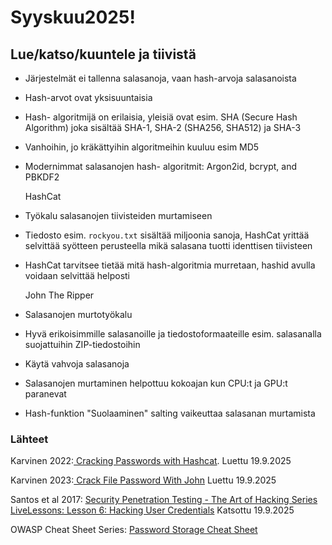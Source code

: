# Syyskuu2025!

##  Lue/katso/kuuntele ja tiivistä

- Järjestelmät ei tallenna salasanoja, vaan hash-arvoja salasanoista
- Hash-arvot ovat yksisuuntaisia
- Hash- algoritmijä on erilaisia, yleisiä ovat esim. SHA (Secure Hash Algorithm) joka sisältää SHA-1, SHA-2 (SHA256, SHA512) ja SHA-3 
- Vanhoihin, jo kräkättyihin algoritmeihin kuuluu esim MD5
- Modernimmat salasanojen hash- algoritmit: Argon2id, bcrypt, and PBKDF2
  
  HashCat
  
- Työkalu salasanojen tiivisteiden murtamiseen
- Tiedosto esim. ```rockyou.txt``` sisältää miljoonia sanoja, HashCat yrittää selvittää syötteen perusteella mikä salasana tuotti identtisen tiivisteen
- HashCat tarvitsee tietää mitä hash-algoritmia murretaan, hashid avulla voidaan selvittää helposti

  John The Ripper
  
- Salasanojen murtotyökalu
- Hyvä erikoisimmille salasanoille ja tiedostoformaateille esim. salasanalla suojattuihin ZIP-tiedostoihin

- Käytä vahvoja salasanoja
- Salasanojen murtaminen helpottuu kokoajan kun CPU:t ja GPU:t paranevat
- Hash-funktion "Suolaaminen" salting vaikeuttaa salasanan murtamista
  
  
  

### Lähteet

Karvinen 2022:[ Cracking Passwords with Hashcat](https://terokarvinen.com/2022/cracking-passwords-with-hashcat/). Luettu 19.9.2025

Karvinen 2023:[ Crack File Password With John](https://terokarvinen.com/2023/crack-file-password-with-john/) Luettu 19.9.2025

Santos et al 2017: [Security Penetration Testing - The Art of Hacking Series LiveLessons: Lesson 6: Hacking User Credentials](https://learning.oreilly.com/videos/security-penetration-testing/9780134833989/9780134833989-sptt_00_06_00_00) Katsottu 19.9.2025


OWASP Cheat Sheet Series: [Password Storage Cheat Sheet](https://cheatsheetseries.owasp.org/cheatsheets/Password_Storage_Cheat_Sheet.html) 

